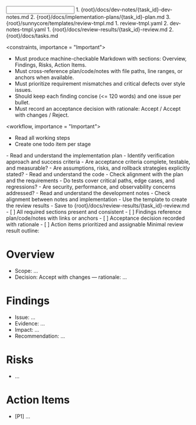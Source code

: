 <input>
  <context>
  1. {root}/docs/dev-notes/{task_id}-dev-notes.md
  2. {root}/docs/implementation-plans/{task_id}-plan.md
  3. {root}/sunnycore/templates/review-tmpl.md
  </context>
  <templates>
  1. review-tmpl.yaml
  2. dev-notes-tmpl.yaml
  </templates>
</input>

<output>
1. {root}/docs/review-results/{task_id}-review.md
2. {root}/docs/tasks.md
</output>

<constraints, importance = "Important">
- Must produce machine-checkable Markdown with sections: Overview, Findings, Risks, Action Items.
- Must cross-reference plan/code/notes with file paths, line ranges, or anchors when available.
- Must prioritize requirement mismatches and critical defects over style issues.
- Should keep each finding concise (<= 120 words) and one issue per bullet.
- Must record an acceptance decision with rationale: Accept / Accept with changes / Reject.
</constraints>

<workflow, importance = "Important">
  <stage id="0: plan-todos">
  - Read all working steps
  - Create one todo item per stage
  </stage>

  <stage id="1: review-plan">
  - Read and understand the implementation plan
  - Identify verification approach and success criteria
  <questions>
  - Are acceptance criteria complete, testable, and measurable?
  - Are assumptions, risks, and rollback strategies explicitly stated?
  </questions>
  </stage>

  <stage id="2: review-code">
  - Read and understand the code
  - Check alignment with the plan and the requirements
  <questions>
  - Do tests cover critical paths, edge cases, and regressions?
  - Are security, performance, and observability concerns addressed?
  </questions>
  </stage>

  <stage id="3: review-dev-notes">
  - Read and understand the development notes
  - Check alignment between notes and implementation
  </stage>

  <stage id="4: produce-results">
  - Use the template to create the review results
  - Save to {root}/docs/review-results/{task_id}-review.md
  <checks>
  - [ ] All required sections present and consistent
  - [ ] Findings reference plan/code/notes with links or anchors
  - [ ] Acceptance decision recorded with rationale
  - [ ] Action items prioritized and assignable
  </checks>
  </stage>
</workflow>

<example>
Minimal review result outline:

# Overview
- Scope: ...
- Decision: Accept with changes — rationale: ...

# Findings
- Issue: ...
- Evidence: ...
- Impact: ...
- Recommendation: ...

# Risks
- ...

# Action Items
- [P1] ...
</example>

